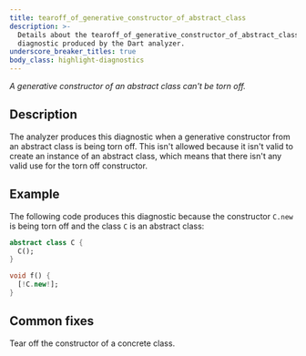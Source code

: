 ```yaml
---
title: tearoff_of_generative_constructor_of_abstract_class
description: >-
  Details about the tearoff_of_generative_constructor_of_abstract_class
  diagnostic produced by the Dart analyzer.
underscore_breaker_titles: true
body_class: highlight-diagnostics
---
```


_A generative constructor of an abstract class can't be torn off._

## Description

The analyzer produces this diagnostic when a generative constructor from an
abstract class is being torn off. This isn't allowed because it isn't valid
to create an instance of an abstract class, which means that there isn't
any valid use for the torn off constructor.

## Example

The following code produces this diagnostic because the constructor `C.new`
is being torn off and the class `C` is an abstract class:

```dart
abstract class C {
  C();
}

void f() {
  [!C.new!];
}
```

## Common fixes

Tear off the constructor of a concrete class.
